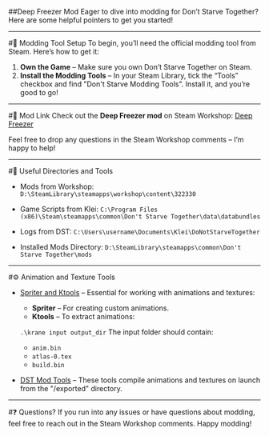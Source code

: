 ##Deep Freezer Mod
Eager to dive into modding for Don’t Starve Together? Here are some helpful pointers to get you started!

---

#🎨 Modding Tool Setup
To begin, you’ll need the official modding tool from Steam. Here’s how to get it:

1. **Own the Game** – Make sure you own Don’t Starve Together on Steam.
2. **Install the Modding Tools** – In your Steam Library, tick the “Tools” checkbox and find "Don't Starve Modding Tools". Install it, and you’re good to go!

---

#🔗 Mod Link
Check out the **Deep Freezer mod** on Steam Workshop:
[Deep Freezer](https://steamcommunity.com/sharedfiles/filedetails/?id=3426670300)

Feel free to drop any questions in the Steam Workshop comments – I’m happy to help!

---

#🔧 Useful Directories and Tools
- Mods from Workshop:
`D:\SteamLibrary\steamapps\workshop\content\322330`

- Game Scripts from Klei:
`C:\Program Files (x86)\Steam\steamapps\common\Don't Starve Together\data\databundles`

- Logs from DST:
`C:\Users\username\Documents\Klei\DoNotStarveTogether`

- Installed Mods Directory:
`D:\SteamLibrary\steamapps\common\Don't Starve Together\mods`

---

#⚙️ Animation and Texture Tools
- [Spriter and Ktools](https://github.com/ZzzzzzzSkyward/DSTmodutils) – Essential for working with animations and textures:

  - **Spriter** – For creating custom animations.
   - **Ktools** – To extract animations:

    `.\krane input output_dir`
    The input folder should contain:
    - `anim.bin`
    - `atlas-0.tex`
    - `build.bin`
- [DST Mod Tools](https://steamdb.info/app/245850/info/) – These tools compile animations and textures on launch from the "/exported" directory.

---

#❓ Questions?
If you run into any issues or have questions about modding, feel free to reach out in the Steam Workshop comments. Happy modding!
